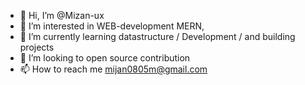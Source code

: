 - 👋 Hi, I’m @Mizan-ux
- 👀 I’m interested in WEB-development MERN, 
- 🌱 I’m currently learning datastructure / Development / and building projects
- 💞️ I’m looking to open source contribution
- 📫 How to reach me mijan0805m@gmail.com

<!---
Mizan-ux/Mizan-ux is a ✨ special ✨ repository because its `README.md` (this file) appears on your GitHub profile.
You can click the Preview link to take a look at your changes.
--->


